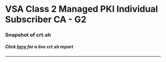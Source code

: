 # VSA Class 2 Managed PKI Individual Subscriber CA - G2
### Snapshot of crt.sh
##### Click [here](https://crt.sh/?q=750DF18DB9BB892CDD234E0A1E64FE2AFC95D86F610B057D64B2910A4F19BD26) for a live crt.sh report

---
